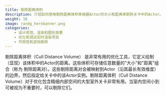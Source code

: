 ```yaml
---
title: 剔除距离体积
description: 介绍如何使用剔除距离体积来根据Actor的大小和距离来剔除关卡中的Actor。
weight: 16
image: randg_herobanner.png
categories:
    - 设计视觉、渲染和图形效果
    - 优化和调试实时渲染项目
    - 可视性和遮挡剔除
---
```

剔除距离体积（Cull Distance Volume） 是非常有用的优化工具，它定义绘制（显现）该体积中的Actor的距离。这些体积可存储任意数量的"大小"和"距离"组合（称为 剔除距离对）。这些剔除距离对会被映射到Actor（沿其最长有效维度）的边界，然后指定给关卡中的该Actor实例。剔除距离体积（Cull Distance Volume）对于优化包含精细内部空间的大型室外关卡非常有用。当室内空间小到可被视为不重要时，可以剔除它们。